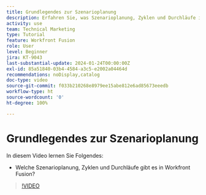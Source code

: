 ```yaml
---
title: Grundlegendes zur Szenarioplanung
description: Erfahren Sie, was Szenarioplanung, Zyklen und Durchläufe in [!DNL Adobe Workfront Fusion]sind.
activity: use
team: Technical Marketing
type: Tutorial
feature: Workfront Fusion
role: User
level: Beginner
jira: KT-9043
last-substantial-update: 2024-01-24T00:00:00Z
exl-id: 85a51840-03b4-4584-a3c5-e2002a04464d
recommendations: noDisplay,catalog
doc-type: video
source-git-commit: f033b210268e8979ee15abe812e6ad85673eeedb
workflow-type: ht
source-wordcount: '0'
ht-degree: 100%

---
```


# Grundlegendes zur Szenarioplanung

In diesem Video lernen Sie Folgendes:

* Welche Szenarioplanung, Zyklen und Durchläufe gibt es in Workfront Fusion?

>[!VIDEO](https://video.tv.adobe.com/v/335284/?quality=12&learn=on)
